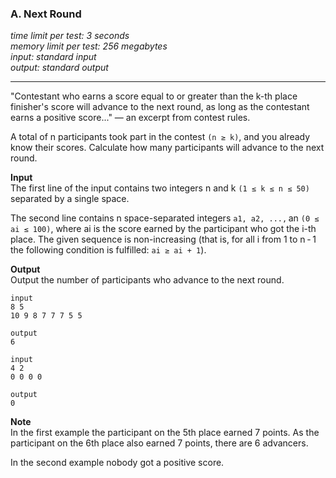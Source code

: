 ### A. Next Round
_time limit per test: 3 seconds_  
_memory limit per test: 256 megabytes_  
_input: standard input_  
_output: standard output_  

---

"Contestant who earns a score equal to or greater than the k-th place finisher's score will advance to the next round, as long as the contestant earns a positive score..." — an excerpt from contest rules.

A total of n participants took part in the contest `(n ≥ k)`, and you already know their scores. Calculate how many participants will advance to the next round.

**Input**  
The first line of the input contains two integers n and k `(1 ≤ k ≤ n ≤ 50)` separated by a single space.

The second line contains n space-separated integers `a1, a2, ...,` an `(0 ≤ ai ≤ 100)`, where ai is the score earned by the participant who got the i-th place. The given sequence is non-increasing (that is, for all i from 1 to n - 1 the following condition is fulfilled: `ai ≥ ai + 1`).

**Output**  
Output the number of participants who advance to the next round.

```
input
8 5
10 9 8 7 7 7 5 5

output
6

input
4 2
0 0 0 0

output
0
```

**Note**  
In the first example the participant on the 5th place earned 7 points. As the participant on the 6th place also earned 7 points, there are 6 advancers.

In the second example nobody got a positive score.